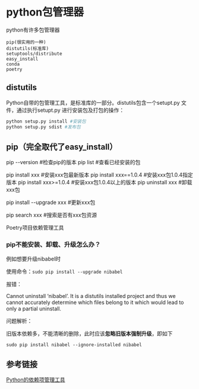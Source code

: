 # python包管理器

python有许多包管理器

```
pip(很实用的一种)
distutils(标准库)
setuptools/distribute
easy_install
conda
poetry
```

## distutils

Python自带的包管理工具，是标准库的一部分。distutils包含一个setupt.py 文件，通过执行setupt.py 进行安装包及打包的操作：

```python
python setup.py install #安装包
python setup.py sdist #发布包
```

## pip（完全取代了easy_install）

pip --version  #检查pip的版本
pip list #查看已经安装的包

pip install xxx #安装xxx包最新版本
pip install xxx==1.0.4 #安装xxx包1.0.4指定版本
pip install xxx>=1.0.4 #安装xxx包1.0.4以上的版本
pip uninstall xxx #卸载xxx包

pip install --upgrade xxx #更新xxx包

pip search xxx #搜索是否有xxx包资源



Poetry项目依赖管理工具

### pip不能安装、卸载、升级怎么办？

例如想要升级nibabel时

使用命令：`sudo pip install --upgrade nibabel`

报错： 

Cannot uninstall ‘nibabel’. It is a distutils installed project and thus we cannot accurately determine which files belong to it which would lead to only a partial uninstall.

问题解析：

旧版本依赖多，不能清晰的删除，此时应该**忽略旧版本强制升级**，即如下

```
sudo pip install nibabel --ignore-installed nibabel
```

## 参考链接

[Python的依赖项管理工具](https://python.freelycode.com/contribution/detail/1275)